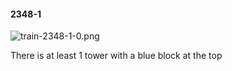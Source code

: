 #### 2348-1
![train-2348-1-0.png](https://github.com/lil-lab/nlvr/raw/master/nlvr/train/images/27/train-2348-1-0.png "train-2348-1-0.png")

There is at least 1 tower with a blue block at the top